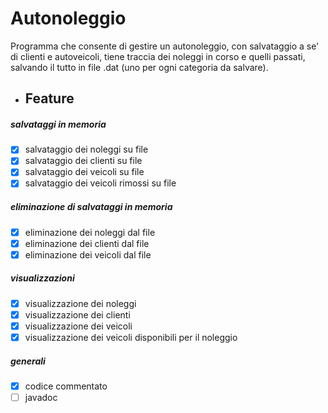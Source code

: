 # Autonoleggio
Programma che consente di gestire un autonoleggio, con salvataggio a se' di clienti e autoveicoli, tiene traccia dei noleggi in corso e quelli passati, salvando il tutto in file .dat (uno per ogni categoria da salvare).

- ## Feature
##### salvataggi in memoria
- [x] salvataggio dei noleggi su file <br>
- [x] salvataggio dei clienti su file
- [x] salvataggio dei veicoli su file
- [x] salvataggio dei veicoli rimossi su file
##### eliminazione di salvataggi in memoria
- [x] eliminazione dei noleggi dal file
- [x] eliminazione dei clienti dal file
- [x] eliminazione dei veicoli dal file
##### visualizzazioni
- [x] visualizzazione dei noleggi
- [x] visualizzazione dei clienti
- [x] visualizzazione dei veicoli
- [x] visualizzazione dei veicoli disponibili per il noleggio
##### generali
- [x] codice commentato
- [ ] javadoc
